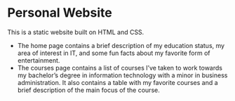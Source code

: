 # Personal Website

This is a static website built on HTML and CSS. 

- The home page contains a brief description of my education status, my area of interest in IT, and some fun facts about my favorite form of entertainment. 
- The courses page contains a list of courses I’ve taken to work towards my bachelor’s degree in information technology with a minor in business administration. It also contains a table with my favorite courses and a brief description of the main focus of the course.
